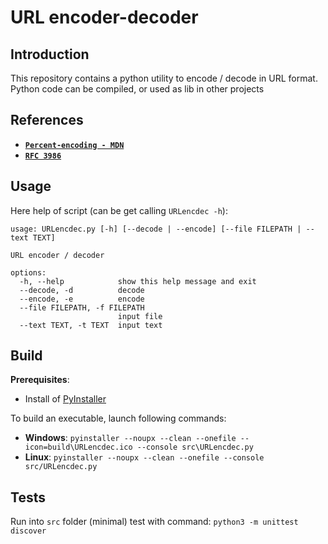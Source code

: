 # URL encoder-decoder

## Introduction
This repository contains a python utility to encode / decode in URL format.  
Python code can be compiled, or used as lib in other projects


## References
* [**`Percent-encoding - MDN`**](https://developer.mozilla.org/en-US/docs/Glossary/percent-encoding)
* [**`RFC 3986`**](https://datatracker.ietf.org/doc/html/rfc3986)


## Usage
Here help of script (can be get calling `URLencdec -h`):
```
usage: URLencdec.py [-h] [--decode | --encode] [--file FILEPATH | --text TEXT]

URL encoder / decoder

options:
  -h, --help            show this help message and exit
  --decode, -d          decode
  --encode, -e          encode
  --file FILEPATH, -f FILEPATH
                        input file
  --text TEXT, -t TEXT  input text
```


## Build
**Prerequisites**:
* Install of [PyInstaller](https://pyinstaller.org/en/stable/)

To build an executable, launch following commands:  
* **Windows**: `pyinstaller --noupx --clean --onefile --icon=build\URLencdec.ico --console src\URLencdec.py`
* **Linux**: `pyinstaller --noupx --clean --onefile --console src/URLencdec.py`


## Tests
Run into `src` folder (minimal) test with command:
`python3 -m unittest discover`
